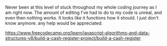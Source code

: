 Never been at this level of stuck throughout my whole coding journey as I am right now. The amount of editing I've had to do to my code is unreal, and even then nothing works. It looks like it functions how it should. I just don't know anymore. any help would be appreciated.



https://www.freecodecamp.org/learn/javascript-algorithms-and-data-structures-v8/build-a-cash-register-project/build-a-cash-register
